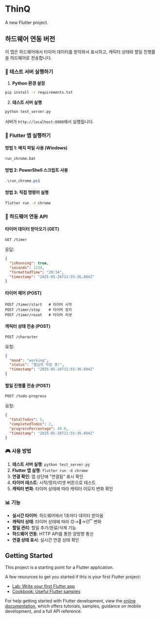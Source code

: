 # ThinQ

A new Flutter project.

## 하드웨어 연동 버전

이 앱은 하드웨어에서 타이머 데이터를 받아와서 표시하고, 캐릭터 상태와 할일 진행률을 하드웨어로 전송합니다.

### 🚀 테스트 서버 실행하기

1. **Python 환경 설정**
```bash
pip install -r requirements.txt
```

2. **테스트 서버 실행**
```bash
python test_server.py
```

서버가 `http://localhost:8080`에서 실행됩니다.

### 📱 Flutter 앱 실행하기

#### 방법 1: 배치 파일 사용 (Windows)
```bash
run_chrome.bat
```

#### 방법 2: PowerShell 스크립트 사용
```powershell
.\run_chrome.ps1
```

#### 방법 3: 직접 명령어 실행
```bash
flutter run -d chrome
```

### 🔗 하드웨어 연동 API

#### 타이머 데이터 받아오기 (GET)
```
GET /timer
```
응답:
```json
{
  "isRunning": true,
  "seconds": 1234,
  "formattedTime": "20:34",
  "timestamp": "2025-05-26T11:55:36.804Z"
}
```

#### 타이머 제어 (POST)
```
POST /timer/start   # 타이머 시작
POST /timer/stop    # 타이머 정지
POST /timer/reset   # 타이머 리셋
```

#### 캐릭터 상태 전송 (POST)
```
POST /character
```
요청:
```json
{
  "mood": "working",
  "status": "열심히 작업 중!",
  "timestamp": "2025-05-26T11:55:36.804Z"
}
```

#### 할일 진행률 전송 (POST)
```
POST /todo-progress
```
요청:
```json
{
  "totalTodos": 5,
  "completedTodos": 2,
  "progressPercentage": 40.0,
  "timestamp": "2025-05-26T11:55:36.804Z"
}
```

### 🎮 사용 방법

1. **테스트 서버 실행**: `python test_server.py`
2. **Flutter 앱 실행**: `flutter run -d chrome`
3. **연결 확인**: 앱 상단에 "연결됨" 표시 확인
4. **타이머 테스트**: 시작/정지/리셋 버튼으로 테스트
5. **캐릭터 변화**: 타이머 상태에 따라 캐릭터 이모지 변화 확인

### 📊 기능

- **실시간 타이머**: 하드웨어에서 1초마다 데이터 받아옴
- **캐릭터 상태**: 타이머 상태에 따라 😊→💪→😴 변화
- **할일 관리**: 할일 추가/완료/삭제 기능
- **하드웨어 연동**: HTTP API를 통한 양방향 통신
- **연결 상태 표시**: 실시간 연결 상태 확인

## Getting Started

This project is a starting point for a Flutter application.

A few resources to get you started if this is your first Flutter project:

- [Lab: Write your first Flutter app](https://docs.flutter.dev/get-started/codelab)
- [Cookbook: Useful Flutter samples](https://docs.flutter.dev/cookbook)

For help getting started with Flutter development, view the
[online documentation](https://docs.flutter.dev/), which offers tutorials,
samples, guidance on mobile development, and a full API reference.
